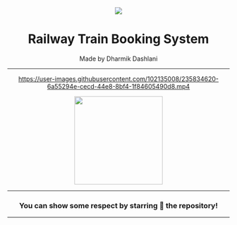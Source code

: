 <div align="center">

<img  src="https://github.com/dharmikdashlani/currrency_converter/assets/102135008/436632b3-6b0e-40a9-a293-b45e1c61d265">


 

# **Railway Train Booking System**
Made by Dharmik Dashlani

---


https://user-images.githubusercontent.com/102135008/235834620-6a55294e-cecd-44e8-8bf4-1f84605490d8.mp4


<div align="center">



<img src="https://github.com/dharmikdashlani/currrency_converter/assets/102135008/2e48b792-e84d-402d-a4ac-d94447522280" width="200px" height="200px">
  
---
### You can show some respect by starring 🌟 the repository!
---

</div>

